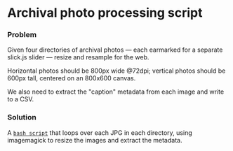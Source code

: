 # Archival photo processing script

### Problem
Given four directories of archival photos &mdash; each earmarked for a separate slick.js slider &mdash; resize and resample for the web.

Horizontal photos should be 800px wide @72dpi; vertical photos should be 600px tall, centered on an 800x600 canvas.

We also need to extract the "caption" metadata from each image and write to a CSV.

### Solution
A [`bash script`](process_photos.sh) that loops over each JPG in each directory, using imagemagick to resize the images and extract the metadata.
